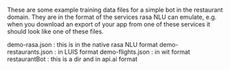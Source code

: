 These are some example training data files for a simple bot in the restaurant domain. 
They are in the format of the services rasa NLU can emulate, e.g. when you download an export
of your app from one of these services it should look like one of these files.


demo-rasa.json : this is in the native rasa NLU format
demo-restaurants.json : in LUIS format
demo-flights.json : in wit format
restaurantBot : this is a dir and in api.ai format
